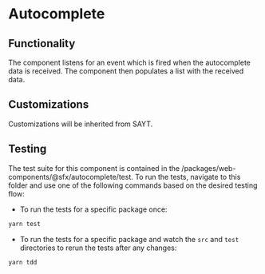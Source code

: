 # Autocomplete

## Functionality
The component listens for an event which is fired when the autocomplete data is received. 
The component then populates a list with the received data.

## Customizations
Customizations will be inherited from SAYT.

## Testing
The test suite for this component is contained in the /packages/web-components/@sfx/autocomplete/test.
To run the tests, navigate to this folder and use one of the following commands based on the desired testing flow:

- To run the tests for a specific package once:
```sh
yarn test
```
- To run the tests for a specific package and watch the `src` and `test` directories to rerun the tests after any changes:
```sh
yarn tdd
```
